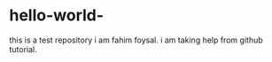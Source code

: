 # hello-world-
this is a test repository
i am fahim foysal. i am taking help from github tutorial. 
